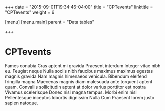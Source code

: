 +++
date = "2015-09-01T19:34:46-04:00"
title = "CPTevents"
linktitle = "CPTevents"
weight = 6

[menu]
  [menu.main]
    parent = "Data tables"

+++

# CPTevents

Fames conubia Cras aptent mi gravida Praesent interdum Integer vitae nibh eu. Feugiat neque Nulla sociis nibh faucibus maximus maximus egestas magnis gravida Nam magnis himenaeos vehicula. Bibendum eleifend fringilla magna Maecenas magnis diam malesuada ante torquent aptent quam. Convallis sollicitudin aptent at dolor varius porttitor est nostra Vivamus scelerisque Donec nisl magna tempus. Morbi enim nisl Pellentesque inceptos lobortis dignissim Nulla Cum Praesent lorem justo sapien natoque.